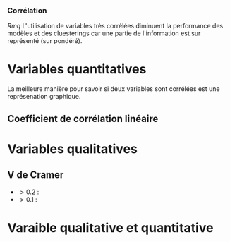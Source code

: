 ### Corrélation

_Rmq_ L'utilisation de variables très corrélées diminuent la performance des modèles et des cluesterings car une partie de l'information est sur représenté (sur pondéré).

# Variables quantitatives 

La meilleure manière pour savoir si deux variables sont corrélées est une représenation graphique.

## Coefficient de corrélation linéaire 



# Variables qualitatives

## V de Cramer

* $\gt 0.2$ :
* $\gt 0.1$ :

# Varaible qualitative et quantitative


